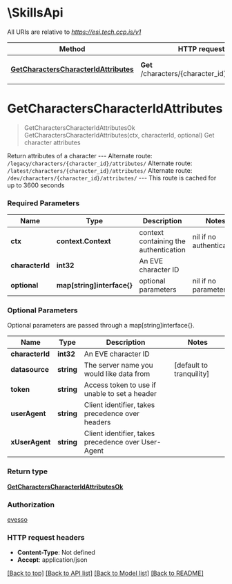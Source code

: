 # \SkillsApi

All URIs are relative to *https://esi.tech.ccp.is/v1*

Method | HTTP request | Description
------------- | ------------- | -------------
[**GetCharactersCharacterIdAttributes**](SkillsApi.md#GetCharactersCharacterIdAttributes) | **Get** /characters/{character_id}/attributes/ | Get character attributes


# **GetCharactersCharacterIdAttributes**
> GetCharactersCharacterIdAttributesOk GetCharactersCharacterIdAttributes(ctx, characterId, optional)
Get character attributes

Return attributes of a character  --- Alternate route: `/legacy/characters/{character_id}/attributes/`  Alternate route: `/latest/characters/{character_id}/attributes/`  Alternate route: `/dev/characters/{character_id}/attributes/`  --- This route is cached for up to 3600 seconds

### Required Parameters

Name | Type | Description  | Notes
------------- | ------------- | ------------- | -------------
 **ctx** | **context.Context** | context containing the authentication | nil if no authentication
  **characterId** | **int32**| An EVE character ID | 
 **optional** | **map[string]interface{}** | optional parameters | nil if no parameters

### Optional Parameters
Optional parameters are passed through a map[string]interface{}.

Name | Type | Description  | Notes
------------- | ------------- | ------------- | -------------
 **characterId** | **int32**| An EVE character ID | 
 **datasource** | **string**| The server name you would like data from | [default to tranquility]
 **token** | **string**| Access token to use if unable to set a header | 
 **userAgent** | **string**| Client identifier, takes precedence over headers | 
 **xUserAgent** | **string**| Client identifier, takes precedence over User-Agent | 

### Return type

[**GetCharactersCharacterIdAttributesOk**](get_characters_character_id_attributes_ok.md)

### Authorization

[evesso](../README.md#evesso)

### HTTP request headers

 - **Content-Type**: Not defined
 - **Accept**: application/json

[[Back to top]](#) [[Back to API list]](../README.md#documentation-for-api-endpoints) [[Back to Model list]](../README.md#documentation-for-models) [[Back to README]](../README.md)

